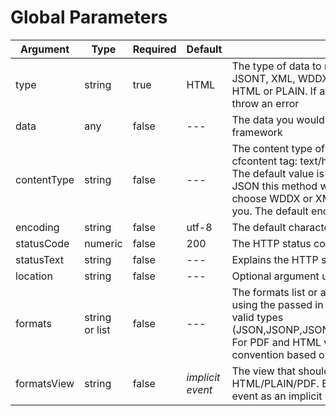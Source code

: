 # Global Parameters

|Argument|Type|Required|Default|Description|
|--|--|--|--|--|
|type|string|true|HTML|The type of data to render. Valid types are JSON, JSONP, JSONT, XML, WDDX, PLAIN/HTML, TEXT. The deafult is HTML or PLAIN. If an invalid type is sent in, this method will throw an error|
|data|any|false|---|The data you would like to marshall and return by the framework|
|contentType|string|false|---|The content type of the data. This will be used in the cfcontent tag: text/html, text/plain, text/xml, text/json, etc. The default value is text/html. However, if you choose JSON this method will choose application/json, if you choose WDDX or XML this method will choose text/xml for you. The default encoding is utf-8|
|encoding|string|false|utf-8 |The default character encoding to use|
|statusCode |numeric|false|200|The HTTP status code to send to the browser. |
|statusText |string|false|---|Explains the HTTP status code sent to the browser|
|location |string|false|---|Optional argument used to set the HTTP Location header|
|formats |string or list|false|---|The formats list or array that ColdBox should respond to using the passed in data argument. You can pass any of the valid types (JSON,JSONP,JSONT,XML,WDDX,PLAIN,HTML,TEXT,PDF). For PDF and HTML we will try to render the view by convention based on the incoming event.|
|formatsView|string|false|*implicit event*|The view that should be used for rendering HTML/PLAIN/PDF. By default ColdBox uses the name of the event as an implicit view.|

